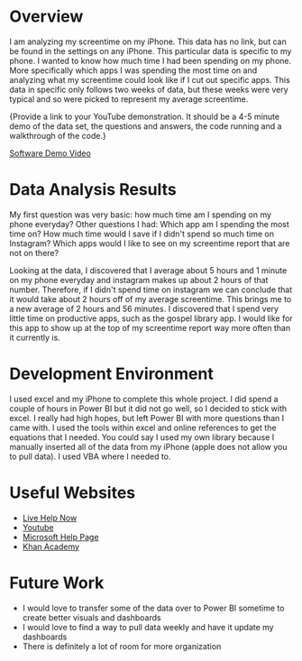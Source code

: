 # Overview
I am analyzing my screentime on my iPhone. This data has no link, but can be found in the settings on any iPhone. This particular data is specific to my phone.
I wanted to know how much time I had been spending on my phone. More specifically which apps I was spending the most time on and analyzing what
my screentime could look like if I cut out specific apps. This data in specific only follows two weeks of data, but these weeks were very typical and so were picked
to represent my average screentime.


{Provide a link to your YouTube demonstration.  It should be a 4-5 minute demo of the data set, the questions and answers, the code running and a walkthrough of the code.}

[Software Demo Video](http://youtube.link.goes.here)

# Data Analysis Results
My first question was very basic: how much time am I spending on my phone everyday?
Other questions I had: Which app am I spending the most time on? How much time would I save if I didn't spend so much time on Instagram? 
Which apps would I like to see on my screentime report that are not on there?

Looking at the data, I discovered that I average about 5 hours and 1 minute on my phone everyday and instagram makes up about 2 hours of that number. Therefore,
if I didn't spend time on instagram we can conclude that it would take about 2 hours off of my average screentime. This brings me to a new average of 2 hours and 56 minutes.
I discovered that I spend very little time on productive apps, such as the gospel library app. I would like for this app to show up at the top of my screentime report way more often
than it currently is.


# Development Environment
I used excel and my iPhone to complete this whole project. I did spend a couple of hours in Power BI but it did not go well, so I decided to stick with excel. I really had high hopes, but 
left Power BI with more questions than I came with. I used the tools within excel and online references to get the equations that I needed. You could say I used my own library
because I manually inserted all of the data from my iPhone (apple does not allow you to pull data). I used VBA where I needed to.


# Useful Websites

* [Live Help Now](https://help.livehelpnow.net/1/kb/article/71990/time-duration-in-excel)
* [Youtube](Youtube.com)
* [Microsoft Help Page](https://support.microsoft.com/en-us/excel)
* [Khan Academy](https://www.khanacademy.org/)

# Future Work

* I would love to transfer some of the data over to Power BI sometime to create better visuals and dashboards
* I would love to find a way to pull data weekly and have it update my dashboards
* There is definitely a lot of room for more organization

